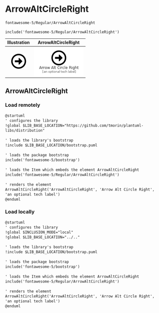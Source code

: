 # ArrowAltCircleRight


```text
fontawesome-5/Regular/ArrowAltCircleRight
```

```text
include('fontawesome-5/Regular/ArrowAltCircleRight')
```



| Illustration | ArrowAltCircleRight |
| :---: | :---: |
| ![illustration for Illustration](../../fontawesome-5/Regular/ArrowAltCircleRight.png) | ![illustration for ArrowAltCircleRight](../../fontawesome-5/Regular/ArrowAltCircleRight.Local.png) |




## ArrowAltCircleRight

### Load remotely
```plantuml
@startuml
' configures the library
!global $LIB_BASE_LOCATION="https://github.com/tmorin/plantuml-libs/distribution"

' loads the library's bootstrap
!include $LIB_BASE_LOCATION/bootstrap.puml

' loads the package bootstrap
include('fontawesome-5/bootstrap')

' loads the Item which embeds the element ArrowAltCircleRight
include('fontawesome-5/Regular/ArrowAltCircleRight')

' renders the element
ArrowAltCircleRight('ArrowAltCircleRight', 'Arrow Alt Circle Right', 'an optional tech label')
@enduml
```

### Load locally
```plantuml
@startuml
' configures the library
!global $INCLUSION_MODE="local"
!global $LIB_BASE_LOCATION="../.."

' loads the library's bootstrap
!include $LIB_BASE_LOCATION/bootstrap.puml

' loads the package bootstrap
include('fontawesome-5/bootstrap')

' loads the Item which embeds the element ArrowAltCircleRight
include('fontawesome-5/Regular/ArrowAltCircleRight')

' renders the element
ArrowAltCircleRight('ArrowAltCircleRight', 'Arrow Alt Circle Right', 'an optional tech label')
@enduml
```

